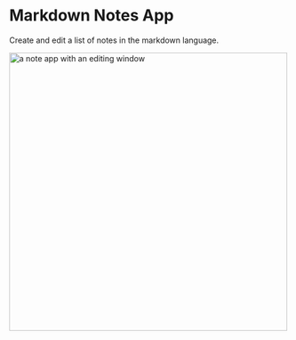 # Markdown Notes App

Create and edit a list of notes in the markdown language.

<img src="" alt="a note app with an editing window" width="500">